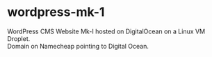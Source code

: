 # wordpress-mk-1
WordPress CMS Website Mk-I hosted on DigitalOcean on a Linux VM Droplet. 
<br>
Domain on Namecheap pointing to Digital Ocean.
